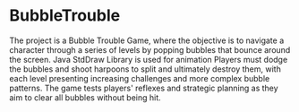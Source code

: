 # BubbleTrouble
The project is a Bubble Trouble Game, where the objective is to navigate a character through a series of levels by popping bubbles that bounce around the screen.  Java StdDraw Library is used for animation 
Players must dodge the bubbles and shoot harpoons to split and ultimately destroy them, with each level presenting increasing challenges and more complex bubble patterns.
The game tests players' reflexes and strategic planning as they aim to clear all bubbles without being hit.
